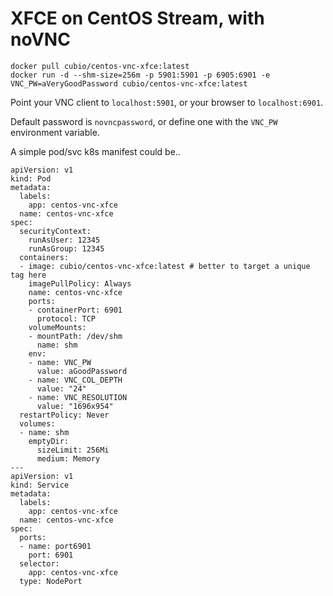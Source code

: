 # XFCE on CentOS Stream, with noVNC

```
docker pull cubio/centos-vnc-xfce:latest
docker run -d --shm-size=256m -p 5901:5901 -p 6905:6901 -e VNC_PW=aVeryGoodPassword cubio/centos-vnc-xfce:latest
``` 

Point your VNC client to ```localhost:5901```, or your browser to ```localhost:6901```.

Default password is ```novncpassword```, or define one with the ```VNC_PW``` environment variable.

A simple pod/svc k8s manifest could be..

```
apiVersion: v1
kind: Pod
metadata:
  labels:
    app: centos-vnc-xfce
  name: centos-vnc-xfce
spec:
  securityContext:
    runAsUser: 12345
    runAsGroup: 12345
  containers:
  - image: cubio/centos-vnc-xfce:latest # better to target a unique tag here
    imagePullPolicy: Always
    name: centos-vnc-xfce
    ports:
    - containerPort: 6901
      protocol: TCP
    volumeMounts:
    - mountPath: /dev/shm
      name: shm
    env:
    - name: VNC_PW
      value: aGoodPassword
    - name: VNC_COL_DEPTH
      value: "24"
    - name: VNC_RESOLUTION
      value: "1696x954"
  restartPolicy: Never
  volumes:
  - name: shm
    emptyDir:
      sizeLimit: 256Mi
      medium: Memory
---
apiVersion: v1
kind: Service
metadata:
  labels:
    app: centos-vnc-xfce
  name: centos-vnc-xfce
spec:
  ports:
  - name: port6901
    port: 6901
  selector:
    app: centos-vnc-xfce
  type: NodePort

```

